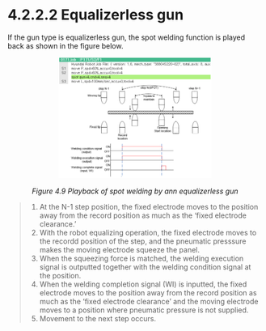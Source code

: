 ﻿# 4.2.2.2 Equalizerless gun

If the gun type is equalizerless gun, the spot welding function is played back as shown in the figure below.

<p align="center">
 <img src="../../../_assets/image_5_eng.PNG" width="60%"></img>
 <em><p align="center">Figure 4.9 Playback of spot welding by ann equalizerless gun</p></em>
</p>

>1. At the N-1 step position, the fixed electrode moves to the position away from the record position as much as the ‘fixed electrode clearance.’
>2. With the robot equalizing operation, the fixed electrode moves to the recordd position of the step, and the pneumatic presssure makes the moving electrode squeeze the panel.
>3. When the squeezing force is matched, the welding execution signal is outputted together with the welding condition signal at the position.
>4. When the welding completion signal (WI) is inputted, the fixed electrode moves to the position away from the record position as much as the ‘fixed electrode clearance’ and the moving electrode moves to a position where pneumatic pressure is not supplied.
>5. Movement to the next step occurs.

